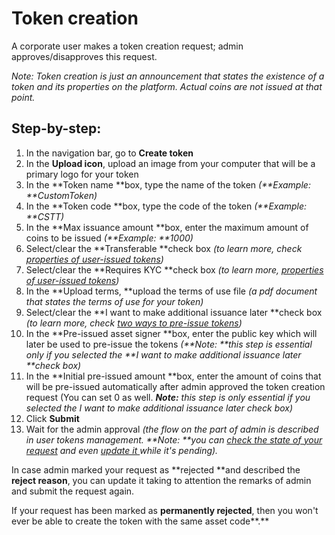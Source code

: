 


# Token creation

A corporate user makes a token creation request; admin approves/disapproves this request.

_Note: Token creation is just an announcement that states the existence of a token and its properties on the platform. Actual coins are not issued at that point._


## Step-by-step:



1.  In the navigation bar, go to **Create token**
1.  In the **Upload icon**, upload an image from your computer that will be a primary logo for your token
1.  In the **Token name **box, type the name of the token _(**Example: **CustomToken)_
1.  In the **Token code **box, type the code of the token _(**Example: **CSTT)_
1.  In the **Max issuance amount **box, enter the maximum amount of coins to be issued _(**Example: **1000)_
1.  Select/clear the **Transferable **check box _(to learn more, check [properties of user-issued tokens](./properties-of-user-issued-tokens.md))_
1.  Select/clear the **Requires KYC **check box _(to learn more, [properties of user-issued tokens](./properties-of-user-issued-tokens.md))_
1.  In the **Upload terms, **upload the terms of use file _(a pdf document that states the terms of use for your token)_
1.  Select/clear the **I want to make additional issuance later **check box _(to learn more, check [two ways to pre-issue tokens](./the-two-ways-to-pre-issue-tokens.md))_
1.  In the **Pre-issued asset signer **box, enter the public key which will later be used to pre-issue the tokens _(**Note: **this step is essential only if you selected the **I want to make additional issuance later **check box)_
1.  In the **Initial pre-issued amount **box, enter the amount of coins that will be pre-issued automatically after admin approved the token creation request (You can set 0 as well. _**Note:** this step is only essential if you selected the I want to make additional issuance later check box)_
1.  Click **Submit** 
1.  Wait for the admin approval _(the flow on the part of admin is described in user tokens management. **Note: **you can [check the state of your request](./check-the-state-of-the-requests.md) and even [update it ](./update-the-token-creation-request.md) while it's pending)._

In case admin marked your request as **rejected **and described the **reject reason**, you can update it taking to attention the remarks of admin and submit the request again. 

If your request has been marked as **permanently rejected**, then you won't ever be able to create the token with the same asset code**.**
